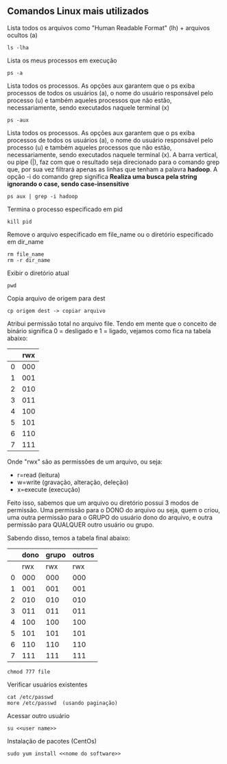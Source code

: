 ## Comandos Linux mais utilizados

Lista todos os arquivos como "Human Readable Format" (lh) + arquivos ocultos (a) 
```
ls -lha
```

Lista os meus processos em execução
```
ps -a 
```

Lista todos os processos. As opções aux garantem que o ps exiba processos de todos os usuários (a), o nome do usuário responsável pelo processo (u) e também aqueles processos que não estão, necessariamente, sendo executados naquele terminal (x)
```
ps -aux
```

Lista todos os processos. As opções aux garantem que o ps exiba processos de todos os usuários (a), o nome do usuário responsável pelo processo (u) e também aqueles processos que não estão, necessariamente, sendo executados naquele terminal (x). A barra vertical, ou pipe (|), faz com que o resultado seja direcionado para o comando grep que, por sua vez filtrará apenas as linhas que tenham a palavra **hadoop**. A opção -i do comando grep significa **Realiza uma busca pela string ignorando o case, sendo case-insensitive**
```
ps aux | grep -i hadoop
```

Termina o processo especificado em pid
```
kill pid
```

Remove o arquivo especificado em file_name ou o diretório especificado em dir_name
```
rm file_name
rm -r dir_name
```

Exibir o diretório atual
```
pwd
```

Copia arquivo de origem para dest
```
cp origem dest -> copiar arquivo
```

Atribui permissão total no arquivo file.
Tendo em mente que o conceito de binário significa 0 = desligado e 1 = ligado, vejamos como fica na tabela abaixo:

| | rwx |
|-|---  |
|0| 000 |
|1| 001 |
|2| 010 |
|3| 011 |
|4| 100 |
|5| 101 |
|6| 110 |
|7| 111 |
 
Onde "rwx" são as permissões de um arquivo, ou seja:
* r=read (leitura)
* w=write (gravação, alteração, deleção)
* x=execute (execução)

Feito isso, sabemos que um arquivo ou diretório possui 3 modos de permissão. Uma permissão para o DONO do arquivo ou seja, quem o criou, uma outra permissão para o GRUPO do usuário dono do arquivo, e outra permissão para QUALQUER outro usuário ou grupo.

Sabendo disso, temos a tabela final abaixo:

|   |dono |grupo |outros|
|---|-----|------|------|
|   | rwx |  rwx |  rwx |
| 0 | 000 |  000 |  000 |
| 1 | 001 |  001 |  001 |
| 2 | 010 |  010 |  010 |
| 3 | 011 |  011 |  011 |
| 4 | 100 |  100 |  100 |
| 5 | 101 |  101 |  101 |
| 6 | 110 |  110 |  110 |
| 7 | 111 |  111 |  111 |

```
chmod 777 file
```

Verificar usuários existentes
```
cat /etc/passwd
more /etc/passwd  (usando paginação)
```

Acessar outro usuário
```
su <<user name>>
```

Instalação de pacotes (CentOs)
```
sudo yum install <<nome do software>>
```
